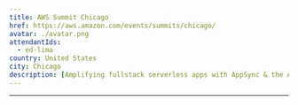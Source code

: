 ```yaml
---
title: AWS Summit Chicago
href: https://aws.amazon.com/events/summits/chicago/
avatar: ./avatar.png
attendantIds:
  - ed-lima
country: United States
city: Chicago
description: [Amplifying fullstack serverless apps with AppSync & the Amplify Framework](https://awschi19.smarteventscloud.com/connect/search.ww#loadSearch-searchPhrase=amplify&searchType=session&tc=0&sortBy=abbreviationSort&p=) - Join us to learn how to use AWS AppSync, the Amplify Framework and the Amplify Console to create, deploy, and host engaging fullstack serverless applications.
---
```

---
